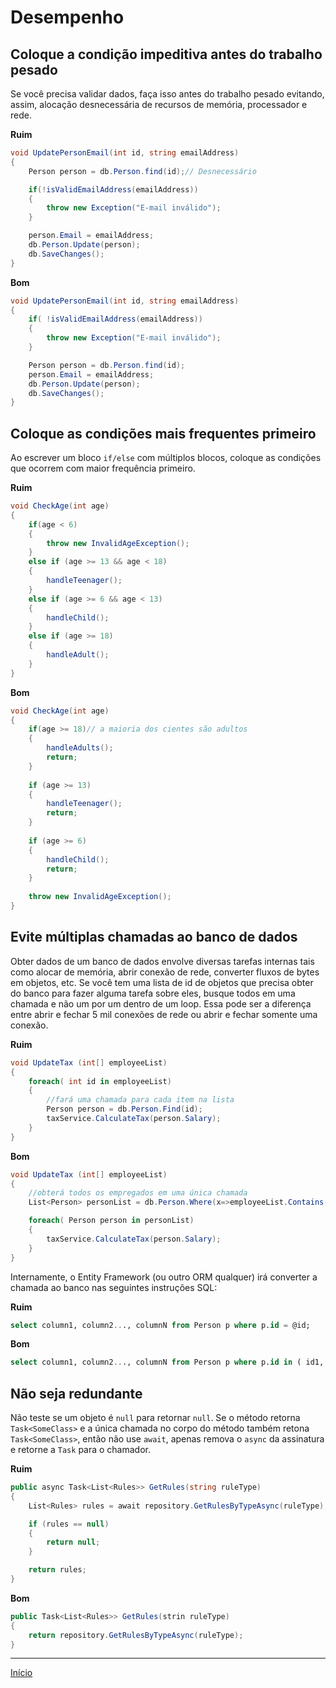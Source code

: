 # Desempenho

## Coloque a condição impeditiva antes do trabalho pesado

Se você precisa validar dados, faça isso antes do trabalho pesado evitando, assim, alocação desnecessária de recursos de memória, processador e rede.

**Ruim**

```cs
void UpdatePersonEmail(int id, string emailAddress) 
{
    Person person = db.Person.find(id);// Desnecessário

    if(!isValidEmailAddress(emailAddress)) 
    {
        throw new Exception("E-mail inválido");
    }

    person.Email = emailAddress;
    db.Person.Update(person);
    db.SaveChanges();
}
```

**Bom**

```cs
void UpdatePersonEmail(int id, string emailAddress) 
{    
    if( !isValidEmailAddress(emailAddress)) 
    {
        throw new Exception("E-mail inválido");
    }

    Person person = db.Person.find(id);
    person.Email = emailAddress;
    db.Person.Update(person);
    db.SaveChanges();
}
```

## Coloque as condições mais frequentes primeiro

Ao escrever um bloco `if/else` com múltiplos blocos, coloque as condições que ocorrem com maior frequência primeiro.

**Ruim**

```cs
void CheckAge(int age)
{
    if(age < 6) 
    {
        throw new InvalidAgeException();
    }
    else if (age >= 13 && age < 18)
    {
        handleTeenager();
    }
    else if (age >= 6 && age < 13)
    {
        handleChild();
    }
    else if (age >= 18)
    {
        handleAdult();
    }
}
```

**Bom**

```cs
void CheckAge(int age)
{
    if(age >= 18)// a maioria dos cientes são adultos
    {
        handleAdults();
        return;
    }
    
    if (age >= 13)
    {
        handleTeenager();
        return;
    }
    
    if (age >= 6)
    {
        handleChild();
        return;
    }
    
    throw new InvalidAgeException();    
}
```

## Evite múltiplas chamadas ao banco de dados

Obter dados de um banco de dados envolve diversas tarefas internas tais como alocar de memória, abrir conexão de rede, converter fluxos de bytes em objetos, etc. Se você tem uma lista de id de objetos que precisa obter do banco para fazer alguma tarefa sobre eles, busque todos em uma chamada e não um por um dentro de um loop. Essa pode ser a diferença entre abrir e fechar 5 mil conexões de rede ou abrir e fechar somente uma conexão.

**Ruim**

```cs
void UpdateTax (int[] employeeList)
{
    foreach( int id in employeeList)
    {
        //fará uma chamada para cada item na lista
        Person person = db.Person.Find(id);
        taxService.CalculateTax(person.Salary);
    }
}
```

**Bom**

```cs
void UpdateTax (int[] employeeList)
{
    //obterá todos os empregados em uma única chamada
    List<Person> personList = db.Person.Where(x=>employeeList.Contains(x.Id)).ToList();

    foreach( Person person in personList)
    {        
        taxService.CalculateTax(person.Salary);
    }
}
```

Internamente, o Entity Framework (ou outro ORM qualquer) irá converter a chamada ao banco nas seguintes instruções SQL:

**Ruim**

```sql
select column1, column2..., columnN from Person p where p.id = @id;
```

**Bom**

```sql
select column1, column2..., columnN from Person p where p.id in ( id1, id2, id3 ... idN );
```

## Não seja redundante

Não teste se um objeto é `null` para retornar `null`. Se o método retorna `Task<SomeClass>` e a única chamada no corpo do método também retona `Task<SomeClass>`, então não use `await`, apenas remova o `async` da assinatura e retorne a `Task` para o chamador.

**Ruim**

```cs
public async Task<List<Rules>> GetRules(string ruleType)
{
    List<Rules> rules = await repository.GetRulesByTypeAsync(ruleType);

    if (rules == null)
    {
        return null;
    }

    return rules;
}
```

**Bom**

```cs
public Task<List<Rules>> GetRules(strin ruleType)
{
    return repository.GetRulesByTypeAsync(ruleType);    
}
```

---

[Início](csharp.md)